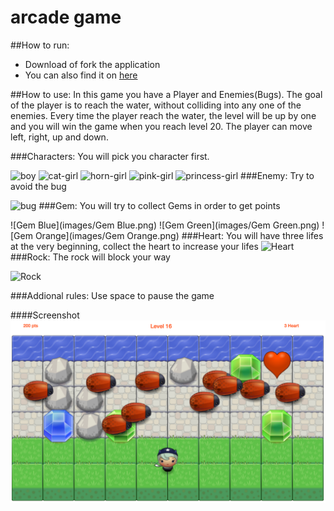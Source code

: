 arcade game
===============================

##How to run:
- Download of fork the application
- You can also find it on [here](https://tiechengsu.github.io/frontend-nanodegree-arcade-game/)

##How to use:
In this game you have a Player and Enemies(Bugs). The goal of the player is to reach the water, without colliding into any one of the enemies. Every time the player reach the water, the level will be up by one and you will win the game when you reach level 20. The player can move left, right, up and down.

###Characters:
You will pick you character first.

![boy](images/char-boy.png)
![cat-girl](images/char-cat-girl.png)
![horn-girl](images/char-horn-girl.png)
![pink-girl](images/char-pink-girl.png)
![princess-girl](images/char-princess-girl.png)
###Enemy:
Try to avoid the bug

![bug](images/enemy-bug.png)
###Gem:
You will try to collect Gems in order to get points

![Gem Blue](images/Gem Blue.png)
![Gem Green](images/Gem Green.png)
![Gem Orange](images/Gem Orange.png)
###Heart:
You will have three lifes at the very beginning, collect the heart to increase your lifes
![Heart](images/Heart.png)
###Rock:
The rock will block your way

![Rock](images/Rock.png)

###Addional rules:
Use space to pause the game

####Screenshot
![interface](images/interface.png)







